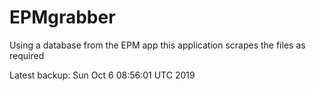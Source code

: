 # EPMgrabber
Using a database from the EPM app this application scrapes the files as required


Latest backup: Sun Oct 6 08:56:01 UTC 2019

